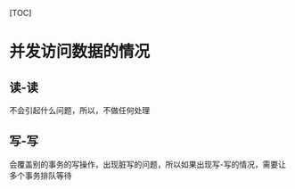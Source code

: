 [TOC]

# 并发访问数据的情况

## 读-读

不会引起什么问题，所以，不做任何处理

## 写-写

会覆盖别的事务的写操作，出现脏写的问题，所以如果出现写-写的情况，需要让多个事务排队等待

